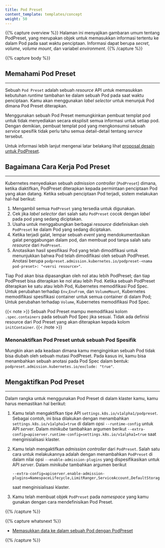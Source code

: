 ```yaml
---
title: Pod Preset
content_template: templates/concept
weight: 50
---
```


{{% capture overview %}}
Halaman ini menyajikan gambaran umum tentang PodPreset, yang merupakan objek untuk memasukkan informasi tertentu ke dalam Pod pada saat waktu penciptaan. Informasi dapat berupa _secret_, _volume_, _volume mount_, dan variabel _environment_.
{{% /capture %}}

{{% capture body %}}
## Memahami Pod Preset
---

Sebuah `Pod Preset` adalah sebuah _resource_ API untuk memasukkan kebutuhan _runtime_ tambahan ke dalam sebuah Pod pada saat waktu penciptaan. Kamu akan menggunakan _label selector_ untuk menunjuk Pod dimana Pod Preset diterapkan.

Menggunakan sebuah Pod Preset memungkinkan pembuat templat pod untuk tidak menyediakan secara eksplisit semua informasi untuk setiap pod. Dengan demikian, pembuat templat pod yang mengkonsumsi sebuah _service_ spesifik tidak perlu tahu semua detail-detail tentang _service_ tersebut.

Untuk informasi lebih lanjut mengenai latar belakang lihat [proposal desain untuk PodPreset](https://github.com/kubernetes/community/blob/master/contributors/design-proposals/service-catalog/pod-preset.md).

## Bagaimana Cara Kerja Pod Preset
---

Kubernetes menyediakan sebuah _admission controller_ (`PodPreset`) dimana, ketika diaktifkan, PodPreset diterapkan kepada permintaan penciptaan Pod yang akan datang. Ketika sebuah penciptaan Pod terjadi, sistem melakukan hal-hal berikut:

1. Mengambil semua `PodPreset` yang tersedia untuk digunakan.
2. Cek jika _label selector_ dari salah satu `PodPreset` cocok dengan _label_ pada pod yang sedang diciptakan.
3. Usaha untuk menggabungkan berbagai _resource_ didefinisikan oleh `PodPreset` ke dalam Pod yang sedang diciptakan.
4. Ketika terjadi galat, lempar sebuah _event_ yang mendokumentasikan galat penggabungan dalam pod, dan membuat pod tanpa salah satu _resource_ dari `PodPreset`.
5. Anotasikan hasil spesifikasi Pod yang telah dimodifikasi untuk menunjukkan bahwa Pod telah dimodifikasi oleh sebuah PodPreset. Anotasi berupa `podpreset.admission.kubernetes.io/podpreset-<nama pod-preset>: "<versi resource>"`.

Tiap Pod akan bisa dipasangkan oleh nol atau lebih PodPreset; dan tiap PodPreset bisa diterapkan ke nol atau lebih Pod. Ketika sebuah PodPreset diterapkan ke satu atau lebih Pod, Kubernetes memodifikasi Pod Spec. Untuk perubahan terhadap `Env`,`EnvFrom`, dan `VolumeMount`, Kubernetes memodifikasi spesifikasi container untuk semua container di dalam Pod; Untuk perubahan terhadap `Volume`, Kubernetes memodifikasi Pod Spec.

{{< note >}}
Sebuah Pod Preset mampu memodifikasi kolom `.spec.containers` pada sebuah Pod Spec jika sesuai. Tidak ada definisi resource dari Pod Preset yang akan diterapkan kepada kolom `initContainer`.
{{< /note >}}

### Menonaktifkan Pod Preset untuk sebuah Pod Spesifik
Mungkin akan ada keadaan dimana kamu menginginkan sebuah Pod tidak bisa diubah oleh sebuah mutasi PodPreset. Pada kasus ini, kamu bisa menambahkan sebuah anotasi pada Pod Spec dalam bentuk: `podpreset.admission.kubernetes.io/exclude: "true"`.

## Mengaktifkan Pod Preset
---
Dalam rangka untuk menggunakan Pod Preset di dalam klaster kamu, kamu harus memastikan hal berikut:

1. Kamu telah mengaktifkan tipe API `settings.k8s.io/v1alpha1/podpreset`. Sebagai contoh, ini bisa dilakukan dengan menambahkan `settings.k8s.io/v1alpha1=true` di dalam opsi `--runtime-config` untuk API _server_. Dalam _minikube_ tambahkan argumen berikut `--extra-config=apiserver.runtime-config=settings.k8s.io/v1alpha1=true` saat menginisialisasi klaster.

1. Kamu telah mengaktifkan _admission controller_ dari `PodPreset`. Salah satu cara untuk melakukannya adalah dengan menambahkan `PodPreset` di dalam nilai opsi `--enable-admission-plugins` yang dispesifikasikan untuk API _server_. Dalam _minikube_ tambahkan argumen berikut

    ```shell
    --extra-config=apiserver.enable-admission-plugins=NamespaceLifecycle,LimitRanger,ServiceAccount,DefaultStorageClass,DefaultTolerationSeconds,NodeRestriction,MutatingAdmissionWebhook,ValidatingAdmissionWebhook,ResourceQuota,PodPreset
    ```

    saat menginisialisasi klaster.
1. Kamu telah membuat objek `PodPreset` pada _namespace_ yang kamu gunakan dengan cara mendefinisikan Pod Preset.

{{% /capture %}}

{{% capture whatsnext %}}
  * [Memasukkan data ke dalam sebuah Pod dengan PodPreset](/docs/concepts/workloads/pods/pod/#injecting-data-into-a-pod-using-podpreset.md)

{{% /capture %}}
